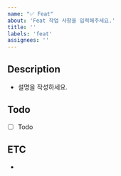 ```yaml
---
name: "✅ Feat"
about: 'Feat 작업 사항을 입력해주세요.'
title: ''
labels: 'feat'
assignees: ''
---
```


## Description
- 설명을 작성하세요.

## Todo
- [ ] Todo

## ETC
- 